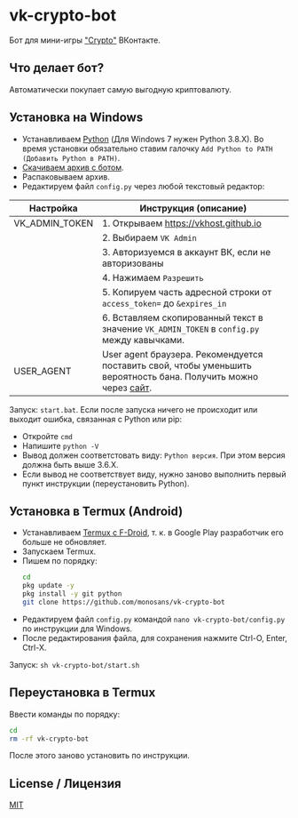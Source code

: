 # vk-crypto-bot

Бот для мини-игры ["Crypto"](https://vk.com/app7932067) ВКонтакте.

## Что делает бот?

Автоматически покупает самую выгодную криптовалюту.

## Установка на Windows

- Устанавливаем [Python](https://python.org/downloads/windows) (Для Windows 7 нужен Python 3.8.X). Во время установки обязательно ставим галочку `Add Python to PATH (Добавить Python в PATH)`.
- [Скачиваем архив с ботом](https://github.com/monosans/vk-crypto-bot/archive/refs/heads/main.zip).
- Распаковываем архив.
- Редактируем файл `config.py` через любой текстовый редактор:

| Настройка      | Инструкция (описание)                                                                                                                   |
| -------------- | --------------------------------------------------------------------------------------------------------------------------------------- |
| VK_ADMIN_TOKEN | 1. Открываем https://vkhost.github.io                                                                                                   |
|                | 2. Выбираем `VK Admin`                                                                                                                  |
|                | 3. Авторизуемся в аккаунт ВК, если не авторизованы                                                                                      |
|                | 4. Нажимаем `Разрешить`                                                                                                                 |
|                | 5. Копируем часть адресной строки от `access_token=` до `&expires_in`                                                                   |
|                | 6. Вставляем скопированный текст в значение `VK_ADMIN_TOKEN` в `config.py` между кавычками.                                             |
| USER_AGENT     | User agent браузера. Рекомендуется поставить свой, чтобы уменьшить вероятность бана. Получить можно через [сайт](https://юзерагент.рф). |

Запуск: `start.bat`. Если после запуска ничего не происходит или выходит ошибка, связанная с Python или pip:

- Откройте `cmd`
- Напишите `python -V`
- Вывод должен соответстовать виду: `Python версия`. При этом версия должна быть выше 3.6.X.
- Если вывод не соответствует виду, нужно заново выполнить первый пункт инструкции (переустановить Python).

## Установка в Termux (Android)

- Устанавливаем [Termux с F-Droid](https://f-droid.org/ru/packages/com.termux/), т. к. в Google Play разработчик его больше не обновляет.
- Запускаем Termux.
- Пишем по порядку:
  ```bash
  cd
  pkg update -y
  pkg install -y git python
  git clone https://github.com/monosans/vk-crypto-bot
  ```
- Редактируем файл `config.py` командой `nano vk-crypto-bot/config.py` по инструкции для Windows.
- После редактирования файла, для сохранения нажмите Ctrl-O, Enter, Ctrl-X.

Запуск: `sh vk-crypto-bot/start.sh`

## Переустановка в Termux

Ввести команды по порядку:

```bash
cd
rm -rf vk-crypto-bot
```

После этого заново установить по инструкции.

## License / Лицензия

[MIT](LICENSE)
